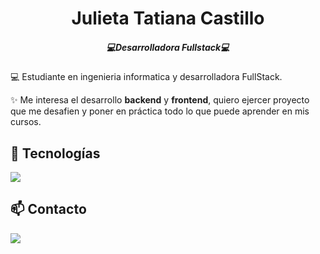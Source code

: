 <div align="center" width="500">
  <h1>Julieta Tatiana Castillo</h2>
  <h5>💻Desarrolladora Fullstack💻</h5>
</div>
<p>💻 Estudiante en ingenieria informatica y desarrolladora FullStack.</p>
<p>✨ Me interesa el desarrollo <b>backend</b> y <b>frontend</b>, quiero ejercer proyecto que me desafien y poner en práctica todo lo que puede aprender en mis cursos.</p>

## 🚀 Tecnologías
<p>
  <img src="https://skillicons.dev/icons?i=java,javascript,python,angular,postgresql,docker" />
</p>

## 📫 Contacto
<p>
  <a href="https://www.linkedin.com/in/julieta-tatiana-castillo/" target="_black">
    <img src="https://skillicons.dev/icons?i=linkedin" />
  </a>
</p>
